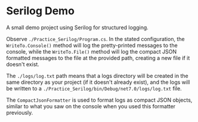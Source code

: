 # Serilog Demo

A small demo project using Serilog for structured logging.

Observe `./Practice_Serilog/Program.cs`. In the stated configuration, the `WriteTo.Console()` method will log the pretty-printed messages to the console, while the `WriteTo.File()` method will log the compact JSON formatted messages to the file at the provided path, creating a new file if it doesn't exist.

The `./logs/log.txt` path means that a logs directory will be created in the same directory as your project (if it doesn't already exist), and the logs will be written to a `./Practice_Serilog/bin/Debug/net7.0/logs/log.txt` file.

The `CompactJsonFormatter` is used to format logs as compact JSON objects, similar to what you saw on the console when you used this formatter previously.
